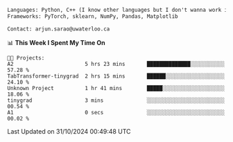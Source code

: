 ```txt
Languages: Python, C++ (I know other languages but I don't wanna work in em)
Frameworks: PyTorch, sklearn, NumPy, Pandas, Matplotlib

Contact: arjun.sarao@uwaterloo.ca
```

<!--START_SECTION:waka-->
📊 **This Week I Spent My Time On** 

```text
🐱‍💻 Projects: 
A2                       5 hrs 23 mins       ██████████████░░░░░░░░░░░   57.28 % 
TabTransformer-tinygrad  2 hrs 15 mins       ██████░░░░░░░░░░░░░░░░░░░   24.10 % 
Unknown Project          1 hr 41 mins        █████░░░░░░░░░░░░░░░░░░░░   18.06 % 
tinygrad                 3 mins              ░░░░░░░░░░░░░░░░░░░░░░░░░   00.54 % 
A1                       0 secs              ░░░░░░░░░░░░░░░░░░░░░░░░░   00.02 % 
```


 Last Updated on 31/10/2024 00:49:48 UTC
<!--END_SECTION:waka-->
